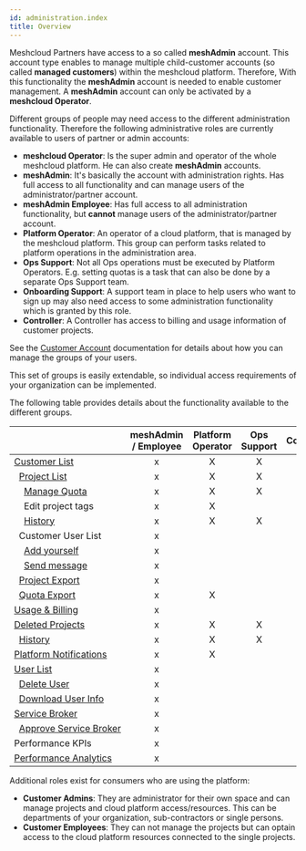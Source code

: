 ```yaml
---
id: administration.index
title: Overview
---
```


Meshcloud Partners have access to a so called **meshAdmin** account. This account type enables to manage multiple child-customer accounts
(so called **managed customers**) within the meshcloud platform. Therefore, With this functionality the **meshAdmin** account is needed to enable
customer management. A **meshAdmin** account can only be activated by a **meshcloud Operator**.

Different groups of people may need access to the different administration functionality. Therefore the following administrative roles are currently
available to users of partner or admin accounts:

- **meshcloud Operator**: Is the super admin and operator of the whole meshcloud platform. He can also create **meshAdmin** accounts.
- **meshAdmin**: It's basically the account with administration rights. Has full access to all functionality and can manage users of the
  administrator/partner account.
- **meshAdmin Employee**: Has full access to all administration functionality, but **cannot** manage users of the administrator/partner account.
- **Platform Operator**: An operator of a cloud platform, that is managed by the meshcloud platform. This group can perform tasks related to
  platform operations in the administration area.
- **Ops Support**: Not all Ops operations must be executed by Platform Operators. E.g. setting quotas is a task that can also be done by
  a separate Ops Support team.
- **Onboarding Support**: A support team in place to help users who want to sign up may also need access to some administration
  functionality which is granted by this role.
- **Controller**: A Controller has access to billing and usage information of customer projects.

See the [Customer Account](meshcloud.customer.md#manage-groups-of-assigned-users) documentation for details about how you can manage the groups of your users.

This set of groups is easily extendable, so individual access requirements of your organization can be implemented.

The following table provides details about the functionality available to the different groups.

|                                                                                                                           | meshAdmin / Employee | Platform Operator | Ops Support | Controller | Onboarding Support | Controller |
| ------------------------------------------------------------------------------------------------------------------------- | :------------------: | :---------------: | :---------: | :--------: | :----------------: | :--------: |
| [Customer&nbsp;List](administration.customers.md)                                                                         |          x           |         X         |      X      |     X      |         X          |            |
| &nbsp;&nbsp;[Project&nbsp;List](administration.projects.md)                                                               |          x           |         X         |      X      |     X      |         X          |            |
| &nbsp;&nbsp;&nbsp;&nbsp;[Manage&nbsp;Quota](administration.projects.md#managing-project-quotas)                           |          x           |         X         |      X      |            |                    |            |
| &nbsp;&nbsp;&nbsp;&nbsp;Edit&nbsp;project&nbsp;tags                                                                       |          x           |         X         |             |     X      |                    |            |
| &nbsp;&nbsp;&nbsp;&nbsp;[History](administration.projects.md#project-history)                                             |          x           |         X         |      X      |            |         X          |            |
| &nbsp;&nbsp;Customer&nbsp;User&nbsp;List                                                                                  |          x           |                   |             |            |                    |            |
| &nbsp;&nbsp;&nbsp;&nbsp;[Add&nbsp;yourself](administration.customers.md#providing-access-to-the-managed-customer-account) |          x           |                   |             |            |                    |            |
| &nbsp;&nbsp;&nbsp;&nbsp;[Send&nbsp;message](administration.customers.md#send-messages-to-customer-users)                  |          x           |                   |             |            |                    |            |
| &nbsp;&nbsp;[Project&nbsp;Export](administration.projects.md#project-export)                                              |          x           |                   |             |     X      |                    |            |
| &nbsp;&nbsp;[Quota&nbsp;Export](administration.projects.md#quota-export)                                                  |          x           |         X         |             |     X      |                    |            |
| [Usage&nbsp;&&nbsp;Billing](administration.usage.md)                                                                      |          x           |                   |             |            |                    |     X      |
| [Deleted&nbsp;Projects](administration.projects.md#deleted-projects)                                                      |          x           |         X         |      X      |            |         X          |            |
| &nbsp;&nbsp;[History](administration.projects.md#project-history)                                                         |          x           |         X         |      X      |            |         X          |            |
| [Platform&nbsp;Notifications](administration.platforms.md)                                                                |          x           |         X         |             |            |                    |            |
| [User&nbsp;List](administration.users.md)                                                                                 |          x           |                   |             |            |                    |            |
| &nbsp;&nbsp;[Delete&nbsp;User](administration.users.md#delete-user)                                                       |          x           |                   |             |            |                    |            |
| &nbsp;&nbsp;[Download&nbsp;User&nbsp;Info](administration.users.md#download-user-information)                             |          x           |                   |             |            |                    |            |
| [Service&nbsp;Broker](administration.service-brokers.md)                                                                  |          x           |                   |             |            |                    |            |
| &nbsp;&nbsp;[Approve&nbsp;Service&nbsp;Broker](administration.service-brokers.md#approve-service-broker)                  |          x           |                   |             |            |                    |            |
| Performance&nbsp;KPIs                                                                                                     |          x           |                   |             |            |         X          |            |
| [Performance&nbsp;Analytics](administration.analytics.md)                                                                 |          x           |                   |             |            |         X          |            |

Additional roles exist for consumers who are using the platform:

- **Customer Admins**: They are administrator for their own space and can manage projects and cloud platform access/resources. This can be departments of your organization, sub-contractors or single persons.
- **Customer Employees**: They can not manage the projects but can optain access to the cloud platform resources connected to the single projects.
